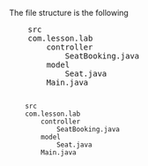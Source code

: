 The file structure is the following
<pre>
    src
    com.lesson.lab
        controller
            SeatBooking.java
        model
            Seat.java
        Main.java
</pre>
<code>
    src
    com.lesson.lab
        controller
            SeatBooking.java
        model
            Seat.java
        Main.java
</code>

            

